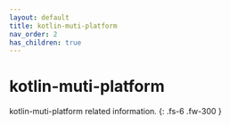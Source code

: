```yaml
---
layout: default
title: kotlin-muti-platform
nav_order: 2
has_children: true
---
```


# kotlin-muti-platform

kotlin-muti-platform related information.
{: .fs-6 .fw-300 }
